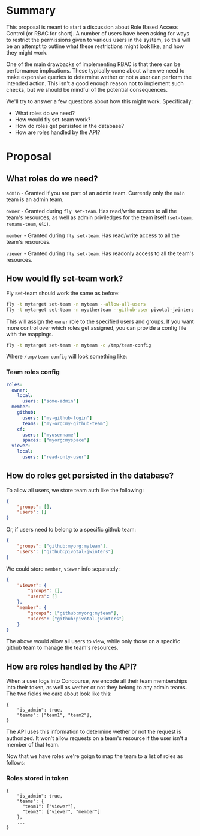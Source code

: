 # Summary

This proposal is meant to start a discussion about Role Based Access Control (or RBAC for short). A number of users have been asking for ways to restrict the permissions given to various users in the system, so this will be an attempt to outline what these restrictions might look like, and how they might work.

One of the main drawbacks of implementing RBAC is that there can be performance implications. These typically come about when we need to make expensive queries to determine wether or not a user can perform the intended action. This isn't a good enough reason not to implement such checks, but we should be mindful of the potential consequences.

We'll try to answer a few questions about how this might work. Specifically:

- What roles do we need?
- How would fly set-team work?
- How do roles get persisted in the database?
- How are roles handled by the API?


# Proposal


## What roles do we need?

`admin` - Granted if you are part of an admin team. Currently only the `main` team is an admin team.

`owner` - Granted during `fly set-team`. Has read/write access to all the team's resources, as well as admin priviledges for the team itself (`set-team`, `rename-team`, etc).

`member` - Granted during `fly set-team`. Has read/write access to all the team's resources.

`viewer` - Granted during `fly set-team`. Has readonly access to all the team's resources.


## How would fly set-team work?

Fly set-team should work the same as before:
```bash
fly -t mytarget set-team -n myteam --allow-all-users
fly -t mytarget set-team -n myotherteam --github-user pivotal-jwinters --github-team myorg:myteam
```

This will assign the `owner` role to the specified users and groups. If you want more control over which roles get assigned, you can provide a config file with the mappings.

```bash
fly -t mytarget set-team -n myteam -c /tmp/team-config
```

Where `/tmp/team-config` will look something like:


### Team roles config

```yaml
roles: 
  owner:
    local: 
      users: ["some-admin"]
  member:
    github: 
      users: ["my-github-login"]
      teams: ["my-org:my-github-team"]
    cf: 
      users: ["myusername"]
      spaces: ["myorg:myspace"]
  viewer:
    local:
      users: ["read-only-user"]
```



##  How do roles get persisted in the database?

To allow all users, we store team auth like the following:
```json
{
	"groups": [],
	"users": []
}
```

Or, if users need to belong to a specific github team:
```json
{
	"groups": ["github:myorg:myteam"],
	"users": ["github:pivotal-jwinters"]
}
```

We could store `member`, `viewer` info separately:
```json
{
	"viewer": {
		"groups": [],
		"users": []
	},
	"member": {
		"groups": ["github:myorg:myteam"],
		"users": ["github:pivotal-jwinters"]
	}
}
```

The above would allow all users to view, while only those on a specific github team to manage the team's resources.


##  How are roles handled by the API?

When a user logs into Concourse, we encode all their team memberships into their token, as well as wether or not they belong to any admin teams. The two fields we care about look like this:
```
{
	"is_admin": true,
	"teams": ["team1", "team2"],
}
```

The API uses this information to determine wether or not the request is authorized. It won't allow requests on a team's resource if the user isn't a member of that team.

Now that we have roles we're goign to map the team to a list of roles as follows:


### Roles stored in token
```
{
	"is_admin": true,
	"teams": {
	  "team1": ["viewer"],
	  "team2": ["viewer", "member"]
	},
	...
}
```

